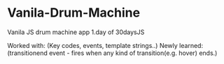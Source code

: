 # Vanila-Drum-Machine

Vanila JS drum machine app 
1.day of 30daysJS 

Worked with: (Key codes, events, template strings..)
Newly learned: (transitionend event - fires when any kind of transition(e.g. hover) ends.)


